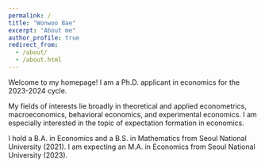 ```yaml
---
permalink: /
title: "Wonwoo Bae"
excerpt: "About me"
author_profile: true
redirect_from:
  - /about/
  - /about.html
---
```


Welcome to my homepage!
I am a Ph.D. applicant in economics for the 2023-2024 cycle.

My fields of interests lie broadly in theoretical and applied econometrics, macroeconomics, behavioral economics, and experimental economics. I am especially interested in the topic of expectation formation in economics.

I hold a B.A. in Economics and a B.S. in Mathematics from Seoul National University (2021). I am expecting an M.A. in Economics from Seoul National University (2023).
